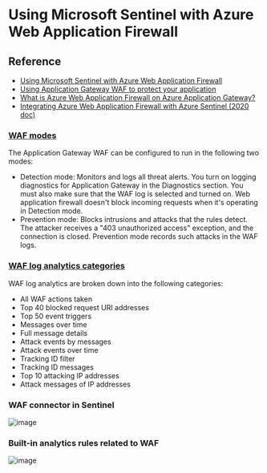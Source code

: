 # Using Microsoft Sentinel with Azure Web Application Firewall

## Reference
* [Using Microsoft Sentinel with Azure Web Application Firewall](https://learn.microsoft.com/en-us/azure/web-application-firewall/waf-sentinel)
* [Using Application Gateway WAF to protect your application](https://learn.microsoft.com/en-us/azure/active-directory/app-proxy/application-proxy-application-gateway-waf)
* [What is Azure Web Application Firewall on Azure Application Gateway?](https://learn.microsoft.com/en-us/azure/web-application-firewall/ag/ag-overview)
* [Integrating Azure Web Application Firewall with Azure Sentinel (2020 doc)](https://techcommunity.microsoft.com/t5/azure-network-security-blog/integrating-azure-web-application-firewall-with-azure-sentinel/ba-p/1720306)

### [WAF modes](https://learn.microsoft.com/en-us/azure/web-application-firewall/ag/ag-overview#waf-modes)
The Application Gateway WAF can be configured to run in the following two modes: <br>
* Detection mode: Monitors and logs all threat alerts. You turn on logging diagnostics for Application Gateway in the Diagnostics section. You must also make sure that the WAF log is selected and turned on. Web application firewall doesn't block incoming requests when it's operating in Detection mode.
* Prevention mode: Blocks intrusions and attacks that the rules detect. The attacker receives a "403 unauthorized access" exception, and the connection is closed. Prevention mode records such attacks in the WAF logs.

### [WAF log analytics categories](https://learn.microsoft.com/en-us/azure/web-application-firewall/waf-sentinel#waf-log-analytics-categories)
WAF log analytics are broken down into the following categories: <br>
* All WAF actions taken
* Top 40 blocked request URI addresses
* Top 50 event triggers
* Messages over time
* Full message details
* Attack events by messages
* Attack events over time
* Tracking ID filter
* Tracking ID messages
* Top 10 attacking IP addresses
* Attack messages of IP addresses

### WAF connector in Sentinel
![image](https://github.com/guguji666666/GJS-Sentinel-Tips/assets/96930989/407afa8b-0117-4781-ae89-50699e59f532)

### Built-in analytics rules related to WAF
![image](https://github.com/guguji666666/GJS-Sentinel-Tips/assets/96930989/d26abfb7-42f5-487c-8308-6a2da83b4328)
